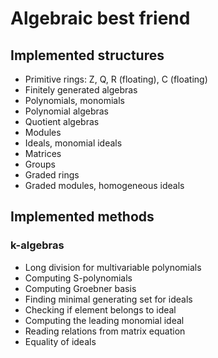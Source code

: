 # Algebraic best friend
## Implemented structures
- Primitive rings: Z, Q, R (floating), C (floating)
- Finitely generated algebras
- Polynomials, monomials
- Polynomial algebras
- Quotient algebras
- Modules
- Ideals, monomial ideals
- Matrices
- Groups
- Graded rings
- Graded modules, homogeneous ideals

## Implemented methods
### k-algebras
- Long division for multivariable polynomials
- Computing S-polynomials
- Computing Groebner basis
- Finding minimal generating set for ideals
- Checking if element belongs to ideal
- Computing the leading monomial ideal
- Reading relations from matrix equation
- Equality of ideals

